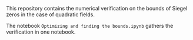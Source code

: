 This repository contains the numerical verification on the bounds of Siegel zeros in the case of quadratic fields.

The notebook $\texttt{Optimizing and finding the bounds.ipynb}$ gathers the verification in one notebook.
